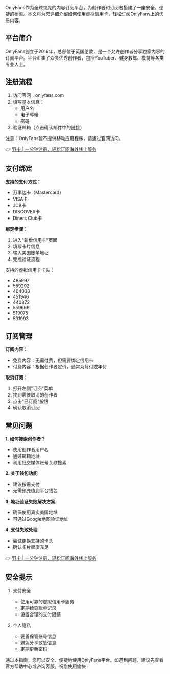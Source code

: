 OnlyFans作为全球领先的内容订阅平台，为创作者和订阅者搭建了一座安全、便捷的桥梁。本文将为您详细介绍如何使用虚拟信用卡，轻松订阅OnlyFans上的优质内容。

## 平台简介

OnlyFans创立于2016年，总部位于英国伦敦，是一个允许创作者分享独家内容的订阅平台。平台汇集了众多优秀创作者，包括YouTuber、健身教练、模特等各类专业人士。

## 注册流程

1. 访问官网：onlyfans.com
2. 填写基本信息：
   - 用户名
   - 电子邮箱
   - 密码
3. 验证邮箱（点击确认邮件中的链接）

注意：OnlyFans暂不提供移动应用程序，请通过官网访问。

👉 [野卡 | 一分钟注册，轻松订阅海外线上服务](https://bit.ly/bewildcard)

## 支付绑定

**支持的支付方式：**
- 万事达卡（Mastercard）
- VISA卡
- JCB卡
- DISCOVER卡
- Diners Club卡

**绑定步骤：**
1. 进入"新增信用卡"页面
2. 填写卡片信息
3. 输入美国账单地址
4. 完成验证流程

支持的虚拟信用卡卡头：
- 485997
- 559292
- 404038
- 451946
- 440872
- 559666
- 519075
- 531993

## 订阅管理

**订阅内容：**
- 免费内容：无需付费，但需要绑定信用卡
- 付费内容：根据创作者定价，通常为月付或年付

**取消订阅：**
1. 打开左侧"订阅"菜单
2. 找到需要取消的创作者
3. 点击"已订阅"按钮
4. 确认取消订阅

## 常见问题

**1. 如何搜索创作者？**
- 使用创作者用户名
- 通过邮箱地址
- 利用社交媒体账号关联搜索

**2. 关于钱包功能**
- 建议按需支付
- 无需预充值到平台钱包

**3. 地址验证失败解决方案**
- 确保使用真实美国地址
- 可通过Google地图验证地址

**4. 支付失败处理**
- 尝试更换支持的卡头
- 确认卡片额度充足

👉 [野卡 | 一分钟注册，轻松订阅海外线上服务](https://bit.ly/bewildcard)

## 安全提示

1. 支付安全
   - 使用可靠的虚拟信用卡服务
   - 定期检查账单记录
   - 设置合理的支付限额

2. 个人隐私
   - 妥善保管账号信息
   - 避免分享敏感信息
   - 定期更新密码

通过本指南，您可以安全、便捷地使用OnlyFans平台。如遇到问题，建议先查看官方帮助中心或咨询客服。祝您使用愉快！